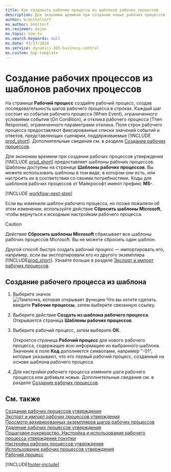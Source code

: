 ```yaml
---
title: Как создавать рабочие процессы из шаблонов рабочих процессов
description: Для экономии времени при создании новых рабочих процессов утверждения можно создавать рабочие процессы из шаблонов рабочих процессов.
author: brentholtorf
ms.author: bholtorf
ms.reviewer: dajoo
ms.topic: how-to
ms.search.keywords: null
ms.date: 03/27/2024
ms.service: dynamics-365-business-central
ms.custom: bap-template
---
```

# Создание рабочих процессов из шаблонов рабочих процессов

На странице **Рабочий процесс** создайте рабочий процесс, создав последовательность шагов рабочего процесса в строках. Каждый шаг состоит из события рабочего процесса (When Event), ограниченного условиями события (On Condition), и отклика рабочего процесса (Then Response), ограниченного параметрами отклика. Поля строк рабочего процесса предоставляют фиксированные списки значений событий и ответов, представляющих сценарии, поддерживаемые [!INCLUDE [prod_short](includes/prod_short.md)]. Дополнительные сведения см. в разделе [Создание рабочих процессов](across-how-to-create-workflows.md).

Для экономии времени при создании рабочих процессов утверждения [!INCLUDE [prod_short](includes/prod_short.md)] предоставляет шаблоны рабочих процессов. Шаблоны доступны на странице **Шаблоны рабочих процессов**. Вы можете использовать шаблоны в том виде, в котором они есть, или настроить их в соответствии со своими потребностями. Коды для шаблонов рабочих процессов от Майкрософт имеют префикс **MS-**.

[!INCLUDE [workflow-next-step](includes/workflow-next-step.md)]

Если вы изменили шаблон рабочего процесса, но позже пожалели об этом изменении, используйте действие **Сбросить шаблоны Microsoft**, чтобы вернуться к исходным настройкам рабочего процесса.

> [!CAUTION]
> Действие **Сбросить шаблоны Microsoft** сбрасывает все шаблоны рабочих процессов Microsoft. Вы не можете сбросить один шаблон.  

Другой способ быстро создать рабочий процесс — импортировать его, например, если вы экспортировали его из другого экземпляра [!INCLUDE[prod_short](includes/prod_short.md)]. Узнайте больше в разделе [Экспорт и импорт рабочих процессов](across-how-to-export-and-import-workflows.md).  

## Создание рабочего процесса из шаблона

1. Выберите значок ![Лампочка, которая открывает функцию Что вы хотите сделать.](media/ui-search/search_small.png "Что вы хотите сделать") введите **Рабочие процессы**, затем выберите связанную ссылку.  
2. Выберите действие **Создать из шаблона рабочего процесса**. Открывается страница **Шаблоны рабочих процессов**.  
3. Выберите рабочий процесс, затем выберите **ОК**.  

   Откроется страница **Рабочий процесс** для нового рабочего процесса, содержащее всю информацию из выбранного шаблона. Значение в поле **Код** дополняется символами, например "-01", которые указывают, что это первый рабочий процесс, созданный на основе шаблона рабочего процесса.  
4. Для настройки рабочего процесса измените шаги рабочего процесса или добавьте новые. Дополнительные сведения см. в разделе [Создание рабочих процессов](across-how-to-create-workflows.md).  

## См. также

[Создание рабочих процессов утверждения](across-how-to-create-workflows.md)  
[Экспорт и импорт рабочих процессов утверждения](across-how-to-export-and-import-workflows.md)  
[Просмотр архивированных экземпляров шагов рабочих процессов](across-how-to-view-archived-workflow-step-instances.md)  
[Удаление рабочих процессов утверждения](across-how-to-delete-workflows.md)  
[Пошаговое руководство. Настройка и использование рабочего процесса утверждения покупки](walkthrough-setting-up-and-using-a-purchase-approval-workflow.md)  
[Настройка рабочих процессов утверждения](across-set-up-workflows.md)  
[Использование рабочих процессов утверждения](across-use-workflows.md)  
[Рабочий процесс](across-workflow.md)  


[!INCLUDE[footer-include](includes/footer-banner.md)]
